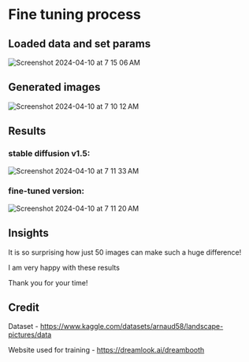 # Fine tuning process

## Loaded data and set params
![Screenshot 2024-04-10 at 7 15 06 AM](https://github.com/AngelicSage/AI/assets/142240060/b7e3679f-3769-4dc6-85d6-f8d5fbecae8e)


## Generated images
![Screenshot 2024-04-10 at 7 10 12 AM](https://github.com/AngelicSage/AI/assets/142240060/24a58bab-1835-4504-ae37-5e406b384db8)

## Results

### stable diffusion v1.5: 

![Screenshot 2024-04-10 at 7 11 33 AM](https://github.com/AngelicSage/AI/assets/142240060/efde0ee3-6bfb-42b8-8791-267b2fcd040f)

### fine-tuned version:

![Screenshot 2024-04-10 at 7 11 20 AM](https://github.com/AngelicSage/AI/assets/142240060/841fe877-0ba9-43ad-a7f8-4246a617a701)

## Insights
It is so surprising how just 50 images can make such a huge difference!

I am very happy with these results 

Thank you for your time!


## Credit
Dataset - https://www.kaggle.com/datasets/arnaud58/landscape-pictures/data 

Website used for training - https://dreamlook.ai/dreambooth 


